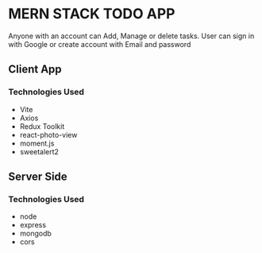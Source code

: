 # MERN STACK TODO APP

Anyone with an account can Add, Manage or delete tasks.
User can sign in with Google or create account with Email and password

## Client App

### Technologies Used

- Vite
- Axios
- Redux Toolkit
- react-photo-view
- moment.js
- sweetalert2

## Server Side

### Technologies Used

- node
- express
- mongodb
- cors
